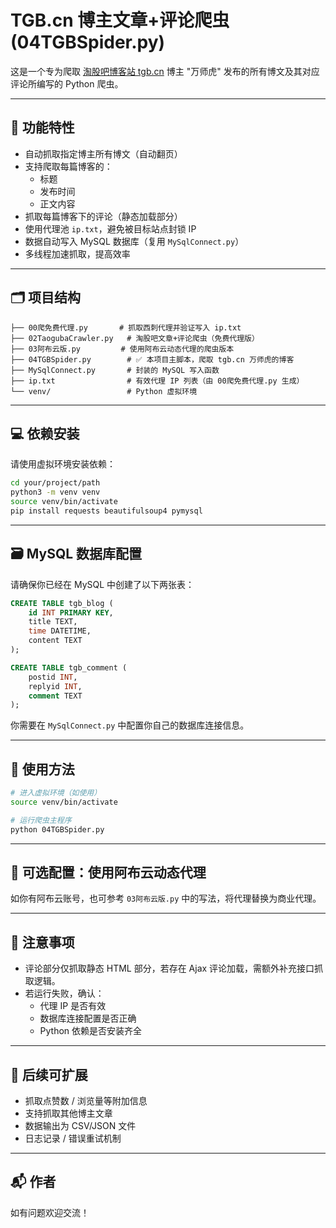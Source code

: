 # TGB.cn 博主文章+评论爬虫 (04TGBSpider.py)

这是一个专为爬取 [淘股吧博客站 tgb.cn](https://www.tgb.cn/blog/2166241) 博主 "万师虎" 发布的所有博文及其对应评论所编写的 Python 爬虫。

---

## 🧩 功能特性
- 自动抓取指定博主所有博文（自动翻页）
- 支持爬取每篇博客的：
  - 标题
  - 发布时间
  - 正文内容
- 抓取每篇博客下的评论（静态加载部分）
- 使用代理池 `ip.txt`，避免被目标站点封锁 IP
- 数据自动写入 MySQL 数据库（复用 `MySqlConnect.py`）
- 多线程加速抓取，提高效率

---

## 🗂 项目结构

```
├── 00爬免费代理.py       # 抓取西刺代理并验证写入 ip.txt
├── 02TaogubaCrawler.py   # 淘股吧文章+评论爬虫（免费代理版）
├── 03阿布云版.py         # 使用阿布云动态代理的爬虫版本
├── 04TGBSpider.py        # ✅ 本项目主脚本，爬取 tgb.cn 万师虎的博客
├── MySqlConnect.py       # 封装的 MySQL 写入函数
├── ip.txt                # 有效代理 IP 列表（由 00爬免费代理.py 生成）
└── venv/                 # Python 虚拟环境
```

---

## 💻 依赖安装

请使用虚拟环境安装依赖：

```bash
cd your/project/path
python3 -m venv venv
source venv/bin/activate
pip install requests beautifulsoup4 pymysql
```

---

## 🗃️ MySQL 数据库配置

请确保你已经在 MySQL 中创建了以下两张表：

```sql
CREATE TABLE tgb_blog (
    id INT PRIMARY KEY,
    title TEXT,
    time DATETIME,
    content TEXT
);

CREATE TABLE tgb_comment (
    postid INT,
    replyid INT,
    comment TEXT
);
```

你需要在 `MySqlConnect.py` 中配置你自己的数据库连接信息。

---

## 🚀 使用方法

```bash
# 进入虚拟环境（如使用）
source venv/bin/activate

# 运行爬虫主程序
python 04TGBSpider.py
```

---

## 🔧 可选配置：使用阿布云动态代理

如你有阿布云账号，也可参考 `03阿布云版.py` 中的写法，将代理替换为商业代理。

---

## 📝 注意事项
- 评论部分仅抓取静态 HTML 部分，若存在 Ajax 评论加载，需额外补充接口抓取逻辑。
- 若运行失败，确认：
  - 代理 IP 是否有效
  - 数据库连接配置是否正确
  - Python 依赖是否安装齐全

---

## 🧠 后续可扩展
- 抓取点赞数 / 浏览量等附加信息
- 支持抓取其他博主文章
- 数据输出为 CSV/JSON 文件
- 日志记录 / 错误重试机制

---

## 📬 作者
如有问题欢迎交流！
